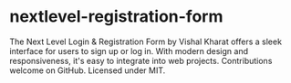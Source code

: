 # nextlevel-registration-form
The Next Level Login &amp; Registration Form by Vishal Kharat offers a sleek interface for users to sign up or log in. With modern design and responsiveness, it's easy to integrate into web projects. Contributions welcome on GitHub. Licensed under MIT.
